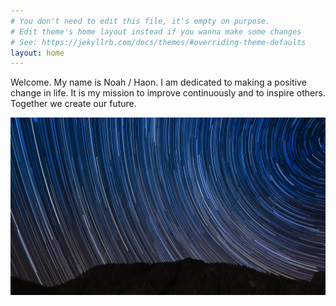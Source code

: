 ```yaml
---
# You don't need to edit this file, it's empty on purpose.
# Edit theme's home layout instead if you wanna make some changes
# See: https://jekyllrb.com/docs/themes/#overriding-theme-defaults
layout: home
---
```


Welcome. My name is Noah / Haon. I am dedicated to making a positive change in life. It is my mission to improve continuously and to inspire others. Together we create our future. 

![background image](/background.jpg)
